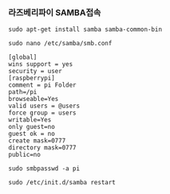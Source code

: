 ### 라즈베리파이 SAMBA접속

`sudo apt-get install samba samba-common-bin` 

`sudo nano /etc/samba/smb.conf`

```
[global]
wins support = yes
security = user
[raspberrypi]
comment = pi Folder
path=/pi
browseable=Yes
valid users = @users
force group = users
writable=Yes
only guest=no
guest ok = no
create mask=0777
directory mask=0777
public=no
```

`sudo smbpasswd -a pi`

`sudo /etc/init.d/samba restart`

​	
